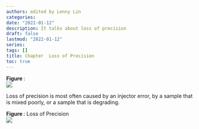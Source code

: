 ```yaml
---
authors: edited by Lenny Lin
categories: 
date: "2022-01-12"
description: It talks about loss of precision
draft: false
lastmod: "2022-01-12"
series: 
tags: []
title: Chapter  Loss of Precision
toc: true
---
```


<figcaption><b>Figure </b>: </figcaption>
<img src = "/docs/images/"/>



<!--more-->

Loss of precision is most often caused by an injector error, by a sample that is mixed poorly, or a sample that is degrading.  

<figcaption><b>Figure </b>: Loss of Precision</figcaption>
<img src = "/docs/images/Screenshot 2022-01-12 222617.png"/>
